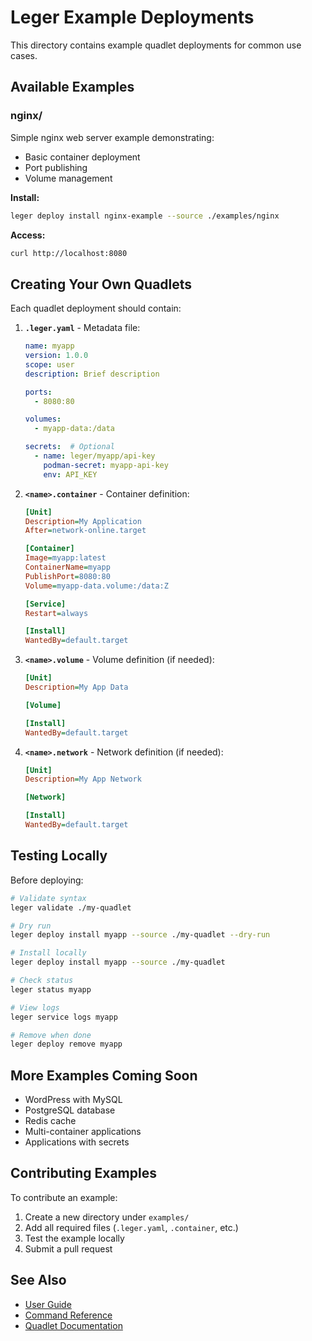 # Leger Example Deployments

This directory contains example quadlet deployments for common use cases.

## Available Examples

### nginx/
Simple nginx web server example demonstrating:
- Basic container deployment
- Port publishing
- Volume management

**Install:**
```bash
leger deploy install nginx-example --source ./examples/nginx
```

**Access:**
```bash
curl http://localhost:8080
```

## Creating Your Own Quadlets

Each quadlet deployment should contain:

1. **`.leger.yaml`** - Metadata file:
   ```yaml
   name: myapp
   version: 1.0.0
   scope: user
   description: Brief description

   ports:
     - 8080:80

   volumes:
     - myapp-data:/data

   secrets:  # Optional
     - name: leger/myapp/api-key
       podman-secret: myapp-api-key
       env: API_KEY
   ```

2. **`<name>.container`** - Container definition:
   ```ini
   [Unit]
   Description=My Application
   After=network-online.target

   [Container]
   Image=myapp:latest
   ContainerName=myapp
   PublishPort=8080:80
   Volume=myapp-data.volume:/data:Z

   [Service]
   Restart=always

   [Install]
   WantedBy=default.target
   ```

3. **`<name>.volume`** - Volume definition (if needed):
   ```ini
   [Unit]
   Description=My App Data

   [Volume]

   [Install]
   WantedBy=default.target
   ```

4. **`<name>.network`** - Network definition (if needed):
   ```ini
   [Unit]
   Description=My App Network

   [Network]

   [Install]
   WantedBy=default.target
   ```

## Testing Locally

Before deploying:

```bash
# Validate syntax
leger validate ./my-quadlet

# Dry run
leger deploy install myapp --source ./my-quadlet --dry-run

# Install locally
leger deploy install myapp --source ./my-quadlet

# Check status
leger status myapp

# View logs
leger service logs myapp

# Remove when done
leger deploy remove myapp
```

## More Examples Coming Soon

- WordPress with MySQL
- PostgreSQL database
- Redis cache
- Multi-container applications
- Applications with secrets

## Contributing Examples

To contribute an example:

1. Create a new directory under `examples/`
2. Add all required files (`.leger.yaml`, `.container`, etc.)
3. Test the example locally
4. Submit a pull request

## See Also

- [User Guide](../docs/user-guide.md)
- [Command Reference](../docs/commands.md)
- [Quadlet Documentation](https://docs.podman.io/en/latest/markdown/podman-systemd.unit.5.html)
